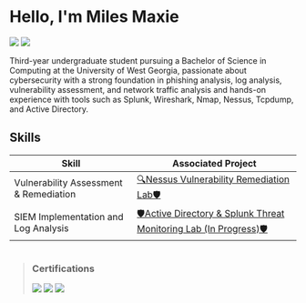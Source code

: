 # Hello, I'm Miles Maxie

<a href=""><img src="https://img.shields.io/badge/-LinkedIn-0072b1?&style=for-the-badge&logo=linkedin&logoColor=white" /></a>
<a href=""><img src="https://img.shields.io/badge/-Medium-12100E?&style=for-the-badge&logo=medium&logoColor=white" /></a>

Third-year undergraduate student pursuing a Bachelor of Science in Computing at the University of West Georgia, passionate about cybersecurity with a strong foundation in phishing analysis, log analysis, vulnerability assessment, and network traffic analysis and hands-on experience with tools such as Splunk, Wireshark, Nmap, Nessus, Tcpdump, and Active Directory.


## Skills

| Skill                                         | Associated Project         |
|-----------------------------------------------|----------------------------|
| Vulnerability Assessment & Remediation          | <a href="https://github.com/mylesmaxie0/Vulnerability-Assessment-Remediation-Lab/blob/main/README.md">🔍Nessus Vulnerability Remediation Lab🛡️</a>|
|  SIEM Implementation and Log Analysis      | <a href="https://github.com/mylesmaxie0/Active-Directory-Splunk-Security-Monitoring-Lab">🛡️Active Directory & Splunk Threat Monitoring Lab (In Progress)🛡️</a>|


#

> ### Certifications
> <img src="https://img.shields.io/badge/-Security%2B-FF0000?&style=for-the-badge&logo=CompTIA&logoColor=white" />
> <img src="https://img.shields.io/badge/-Network%2B-FF0000?&style=for-the-badge&logo=CompTIA&logoColor=white" />
> <img src="https://img.shields.io/badge/Azure%20Fundamentals (In Progress)-0078D4?style=for-the-badge&logo=Microsoft-Azure&logoColor=white" />







